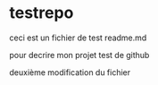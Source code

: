 # testrepo

ceci est un fichier de test readme.md

pour decrire mon projet test de github

deuxième modification du fichier
